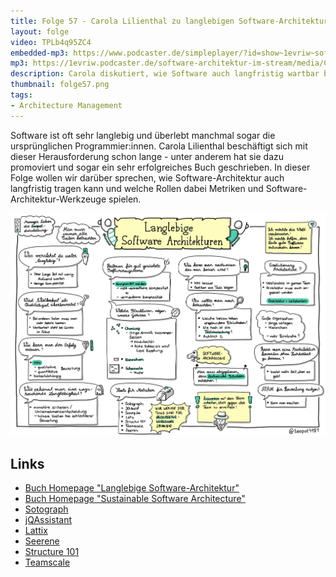 ```yaml
---
title: Folge 57 - Carola Lilienthal zu langlebigen Software-Architekturen
layout: folge
video: TPLb4q95ZC4
embedded-mp3: https://www.podcaster.de/simpleplayer/?id=show~1evriw~software-architektur-im-stream~pod-1999be067ec227718250eeb709&v=1619787221
mp3: https://1evriw.podcaster.de/software-architektur-im-stream/media/CarolaLilienthal.mp3
description: Carola diskutiert, wie Software auch langfristig wartbar bleibt.
thumbnail: folge57.png
tags:
- Architecture Management
---
```


Software ist oft sehr langlebig und überlebt manchmal sogar die
ursprünglichen Programmier:innen. Carola Lilienthal beschäftigt sich
mit dieser Herausforderung schon lange - unter anderem hat sie dazu
promoviert und sogar ein sehr erfolgreiches Buch geschrieben. In
dieser Folge wollen wir darüber sprechen, wie Software-Architektur
auch langfristig tragen kann und welche Rollen dabei Metriken und
Software-Architektur-Werkzeuge spielen.


![Sketchnotes](/sketchnotes/folge57.jpg)

## Links

* [Buch Homepage "Langlebige Software-Architektur"](https://www.langlebige-softwarearchitekturen.de/)
* [Buch Homepage "Sustainable Software Architecture"](https://sustainable-software-architecture.com/)
* [Sotograph](https://www.hello2morrow.com/products/sotograph)
* [jQAssistant](https://jqassistant.org/)
* [Lattix](https://www.lattix.com/)
* [Seerene](https://www.seerene.com/de/)
* [Structure 101](https://structure101.com/)
* [Teamscale](https://www.cqse.eu/de/teamscale/uebersicht/)

